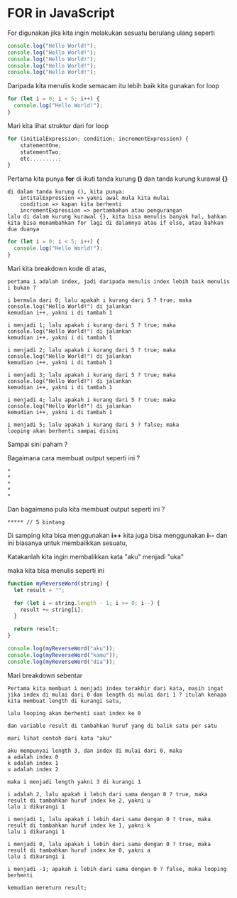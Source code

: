 # FOR in JavaScript

For digunakan jika kita ingin melakukan sesuatu berulang ulang seperti

```javascript
console.log("Hello World!");
console.log("Hello World!");
console.log("Hello World!");
console.log("Hello World!");
console.log("Hello World!");
```

Daripada kita menulis kode semacam itu lebih baik kita gunakan for loop

```javascript
for (let i = 0; i < 5; i++) {
  console.log("Hello World!");
}
```

Mari kita lihat struktur dari for loop

```javascript
for (initialExpression; condition; incrementExpression) {
    statementOne;
    statementTwo;
    etc.........;
}
```

Pertama kita punya **for** di ikuti tanda kurung **()** dan tanda kurung kurawal **{}**

```
di dalam tanda kurung (), kita punya:
    intitalExpression => yakni awal mula kita mulai
    condition => kapan kita berhenti
    incrementExpression => pertambahan atau pengurangan
lalu di dalam kurung kurawal {}, kita bisa menulis banyak hal, bahkan kita bisa menambahkan for lagi di dalamnya atau if else, atau bahkan dua duanya
```

```javascript
for (let i = 0; i < 5; i++) {
  console.log("Hello World!");
}
```

Mari kita breakdown kode di atas,

```
pertama i adalah index, jadi daripada menulis index lebih baik menulis i bukan ?

i bermula dari 0; lalu apakah i kurang dari 5 ? true; maka
console.log("Hello World!") di jalankan
kemudian i++, yakni i di tambah 1

i menjadi 1; lalu apakah i kurang dari 5 ? true; maka
console.log("Hello World!") di jalankan
kemudian i++, yakni i di tambah 1

i menjadi 2; lalu apakah i kurang dari 5 ? true; maka
console.log("Hello World!") di jalankan
kemudian i++, yakni i di tambah 1

i menjadi 3; lalu apakah i kurang dari 5 ? true; maka
console.log("Hello World!") di jalankan
kemudian i++, yakni i di tambah 1

i menjadi 4; lalu apakah i kurang dari 5 ? true; maka
console.log("Hello World!") di jalankan
kemudian i++, yakni i di tambah 1

i menjadi 5; lalu apakah i kurang dari 5 ? false; maka
looping akan berhenti sampai disini
```

Sampai sini paham ?

Bagaimana cara membuat output seperti ini ?

```
*
*
*
*
*
```

Dan bagaimana pula kita membuat output seperti ini ?

```
***** // 5 bintang
```

Di samping kita bisa menggunakan **i++** kita juga bisa menggunakan **i--** dan ini biasanya untuk membalikkan sesuatu,

Katakanlah kita ingin membalikkan kata "aku" menjadi "uka"

maka kita bisa menulis seperti ini

```javascript
function myReverseWord(string) {
  let result = "";

  for (let i = string.length - 1; i >= 0; i--) {
    result += string[i];
  }

  return result;
}

console.log(myReverseWord("aku"));
console.log(myReverseWord("kamu"));
console.log(myReverseWord("dia"));
```

Mari breakdown sebentar

```
Pertama kita membuat i menjadi index terakhir dari kata, masih ingat jika index di mulai dari 0 dan length di mulai dari 1 ? itulah kenapa kita membuat length di kurangi satu,

lalu looping akan berhenti saat index ke 0

dan variable result di tambahkan huruf yang di balik satu per satu

mari lihat contoh dari kata "aku"

aku mempunyai length 3, dan index di mulai dari 0, maka
a adalah index 0
k adalah index 1
u adalah index 2

maka i menjadi length yakni 3 di kurangi 1

i adalah 2, lalu apakah i lebih dari sama dengan 0 ? true, maka
result di tambahkan huruf index ke 2, yakni u
lalu i dikurangi 1

i menjadi 1, lalu apakah i lebih dari sama dengan 0 ? true, maka
result di tambahkan huruf index ke 1, yakni k
lalu i dikurangi 1

i menjadi 0, lalu apakah i lebih dari sama dengan 0 ? true, maka
result di tambahkan huruf index ke 0, yakni a
lalu i dikurangi 1

i menjadi -1; apakah i lebih dari sama dengan 0 ? false, maka looping berhenti

kemudian mereturn result;
```
